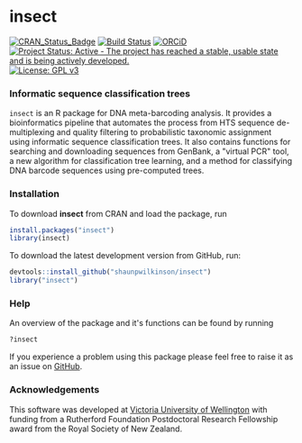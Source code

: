 # insect

[![CRAN_Status_Badge](http://www.r-pkg.org/badges/version/insect)](https://cran.r-project.org/package=insect)
[![Build Status](https://travis-ci.org/shaunpwilkinson/insect.svg?branch=master)](https://travis-ci.org/shaunpwilkinson/insect)
[![ORCiD](https://img.shields.io/badge/ORCiD-0000--0002--7332--7931-brightgreen.svg)](http://orcid.org/0000-0002-7332-7931) 
[![Project Status: Active - The project has reached a stable, usable state and is being actively developed.](http://www.repostatus.org/badges/latest/active.svg)](http://www.repostatus.org/#active)
[![License: GPL v3](https://img.shields.io/badge/License-GPL%20v3-blue.svg)](http://www.gnu.org/licenses/gpl-3.0)

### Informatic sequence classification trees

`insect` is an R package for DNA meta-barcoding analysis. It provides a 
bioinformatics pipeline that automates the process from HTS sequence 
de-multiplexing and quality filtering to probabilistic taxonomic 
assignment using informatic sequence classification trees. 
It also contains functions for searching and downloading sequences 
from GenBank, a "virtual PCR" tool, a new algorithm for classification tree learning, 
and a method for classifying DNA barcode sequences using pre-computed trees.

### Installation

To download **insect** from CRAN and load the package, run

```R
install.packages("insect")
library(insect)
```

To download the latest development version from GitHub, run:

```R
devtools::install_github("shaunpwilkinson/insect") 
library("insect")
```


### Help

An overview of the package and it's functions can be found by running

```R
?insect
```
If you experience a problem using this package please feel free to
raise it as an issue on [GitHub](http://github.com/shaunpwilkinson/insect/issues).

### Acknowledgements
This software was developed at 
[Victoria University of Wellington](http://www.victoria.ac.nz/) 
with funding from a Rutherford Foundation Postdoctoral Research Fellowship 
award from the Royal Society of New Zealand.


